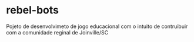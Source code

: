 # rebel-bots
Pojeto de desenvolvimeto de jogo educacional com o intuito de contruibuir com a comunidade reginal de Joinville/SC

